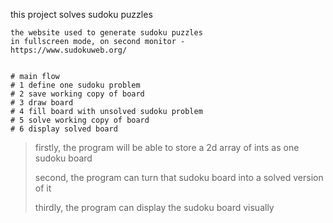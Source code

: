  this project solves sudoku puzzles
    
    the website used to generate sudoku puzzles
    in fullscreen mode, on second monitor -
    https://www.sudokuweb.org/


    # main flow
    # 1 define one sudoku problem
    # 2 save working copy of board
    # 3 draw board
    # 4 fill board with unsolved sudoku problem
    # 5 solve working copy of board
    # 6 display solved board

> 
> firstly, the program will be able to store a 2d array of ints as one sudoku board
> 
> second, the program can turn that sudoku board into a solved version of it
> 
> thirdly, the program can display the sudoku board visually